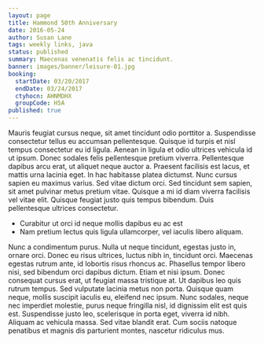 ```yaml
---
layout: page
title: Hammond 50th Anniversary
date: 2016-05-24
author: Susan Lane
tags: weekly links, java
status: published
summary: Maecenas venenatis felis ac tincidunt.
banner: images/banner/leisure-01.jpg
booking:
  startDate: 03/20/2017
  endDate: 03/24/2017
  ctyhocn: AHNMDHX
  groupCode: H5A
published: true
---
```

Mauris feugiat cursus neque, sit amet tincidunt odio porttitor a. Suspendisse consectetur tellus eu accumsan pellentesque. Quisque id turpis et nisl tempus consectetur eu id ligula. Aenean in ligula et odio ultrices vehicula id ut ipsum. Donec sodales felis pellentesque pretium viverra. Pellentesque dapibus arcu erat, ut aliquet neque auctor a. Praesent facilisis est lacus, et mattis urna lacinia eget. In hac habitasse platea dictumst. Nunc cursus sapien eu maximus varius. Sed vitae dictum orci. Sed tincidunt sem sapien, sit amet pulvinar metus pretium vitae. Quisque a mi id diam viverra facilisis vel vitae elit. Quisque feugiat justo quis tempus bibendum. Duis pellentesque ultrices consectetur.

* Curabitur ut orci id neque mollis dapibus eu ac est
* Nam pretium lectus quis ligula ullamcorper, vel iaculis libero aliquam.

Nunc a condimentum purus. Nulla ut neque tincidunt, egestas justo in, ornare orci. Donec eu risus ultrices, luctus nibh in, tincidunt orci. Maecenas egestas rutrum ante, id lobortis risus rhoncus ac. Phasellus tempor libero nisi, sed bibendum orci dapibus dictum. Etiam et nisi ipsum. Donec consequat cursus erat, ut feugiat massa tristique at. Ut dapibus leo quis rutrum tempus.
Sed vulputate lacinia metus non porta. Quisque quam neque, mollis suscipit iaculis eu, eleifend nec ipsum. Nunc sodales, neque nec imperdiet molestie, purus neque fringilla nisl, id dignissim elit est quis est. Suspendisse justo leo, scelerisque in porta eget, viverra id nibh. Aliquam ac vehicula massa. Sed vitae blandit erat. Cum sociis natoque penatibus et magnis dis parturient montes, nascetur ridiculus mus.
